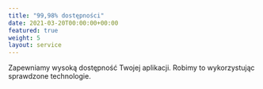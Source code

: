 ```yaml
---
title: "99,98% dostępności"
date: 2021-03-20T00:00:00+00:00
featured: true
weight: 5
layout: service
---
```


Zapewniamy wysoką dostępność Twojej aplikacji. Robimy to wykorzystując sprawdzone technologie.
